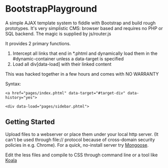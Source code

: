 BootstrapPlayground
===================

A simple AJAX template system to fiddle with Bootstrap and build rough prototypes. It's very simplistic CMS: browser based and requires no PHP or SQL backend. The magic is supplied by js/router.js

It provides 2 primary functions.

1. Intercept all links that end in *.phtml and dynamically load them in the #dynamic-container unless a data-target is specified
2. Load all div[data-load] with their linked content

This was hacked together in a few hours and comes with NO WARRANTY

Syntax:

`<a href="pages/index.phtml" data-target="#target-div" data-history="yes">`

`<div data-load="pages/sidebar.phtml">`

Getting Started
---------------
Upload files to a webserver or place them under your local http server. (It can't be used through file:// protocol because of cross-domain security policies in e.g. Chrome). For a quick, no-install server try [Mongoose](http://cesanta.com/mongoose.shtml).

Edit the less files and compile to CSS through command line or a tool like [Koala](http://koala-app.com)